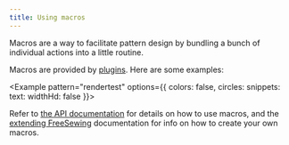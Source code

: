 ```yaml
---
title: Using macros
---
```


Macros are a way to facilitate pattern design by bundling a bunch of individual actions into a little routine.

Macros are provided by [plugins](/plugins/). Here are some examples:

<Example pattern="rendertest" options={{ colors: false, circles: snippets: text: widthHd: false }}>

Refer to [the API documentation](/api/part#macro) for details on how to use macros, and the [extending FreeSewing](/extend) documentation for info on how to create your own macros.
